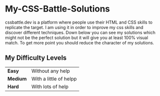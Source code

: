 # My-CSS-Battle-Solutions
cssbattle.dev is a platform where people use their HTML and CSS skills to replicate the target. I am using it in order to improve my css skills and discover different techniques. Down below you can see my solutions which might not be the perfect solution but it will give you at least 100% visual match. To get more point you should reduce the character of my solutions.

## My Difficulty Levels

<table>
  <tr>
    <td><b>Easy</b></td><td>Without any help</td>
  </tr>
  <tr>
    <td><b>Medium</b></td><td>With a little of helpp</td>
  </tr>
  <tr>
    <td><b>Hard</b></td><td> With lots of help</td>
  </tr>
 </table>
